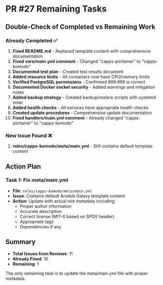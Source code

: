 # PR #27 Remaining Tasks

## Double-Check of Completed vs Remaining Work

### Already Completed ✅
1. **Fixed README.md** - Replaced template content with comprehensive documentation
2. **Fixed vars/main.yml comment** - Changed "capps-portainer" to "capps-komodo"
3. **Documented test plan** - Created test results document
4. **Added resource limits** - All containers now have CPU/memory limits
5. **Verified PostgreSQL permissions** - Confirmed 999:999 is correct
6. **Documented Docker socket security** - Added warnings and mitigation notes
7. **Added backup strategy** - Created backup/restore scripts with systemd timer
8. **Added health checks** - All services have appropriate health checks
9. **Created update procedures** - Comprehensive update documentation
10. **Fixed handlers/main.yml comment** - Already changed "capps-portainer" to "capps-komodo"

### New Issue Found ❌
1. **roles/capps-komodo/meta/main.yml** - Still contains default template content

## Action Plan

### Task 1: Fix meta/main.yml
- **File**: `roles/capps-komodo/meta/main.yml`
- **Issue**: Contains default Ansible Galaxy template content
- **Action**: Update with actual role metadata including:
  - Proper author information
  - Accurate description
  - Correct license (MIT-0 based on SPDX header)
  - Appropriate tags
  - Dependencies if any

## Summary
- **Total Issues from Reviews**: 11
- **Already Fixed**: 10
- **Remaining**: 1

The only remaining task is to update the meta/main.yml file with proper metadata.
